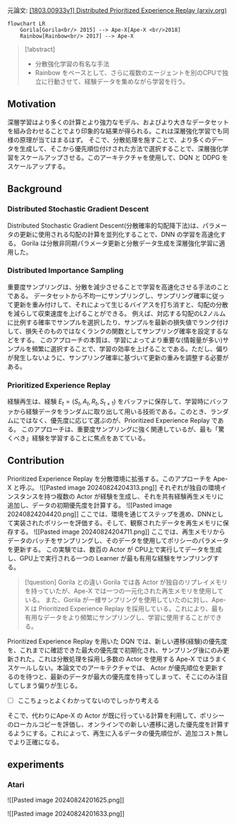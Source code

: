 元論文: [[1803.00933v1] Distributed Prioritized Experience Replay (arxiv.org)](https://arxiv.org/abs/1803.00933v1)

```mermaid
flowchart LR
	Gorila[Gorila<br/> 2015] --> Ape-X[Ape-X <br/>2018]
	Rainbow[Rainbow<br/> 2017] --> Ape-X
```

>[!abstract]
> - 分散強化学習の有名な手法
> - Rainbow をベースとして、さらに複数のエージェントを別のCPUで独立に行動させて、経験データを集めながら学習を行う。

## Motivation
深層学習はより多くの計算とより強力なモデル、およびより大きなデータセットを組み合わせることでより印象的な結果が得られる。これは深層強化学習でも同様の原理が当てはまるはず。
そこで、分散処理を施すことで、より多くのデータを生成して、そこから優先順位付けされた方法で選択することで、深層強化学習をスケールアップさせる。このアーキテクチャを使用して、DQN と DDPG をスケールアップする。

## Background
### Distributed Stochastic Gradient Descent
Distributed Stochastic Gradient Descent(分散確率的勾配降下法)は、パラメータの更新に使用される勾配の計算を並列化することで、DNN の学習を高速化する。
Gorila は分散非同期パラメータ更新と分散データ生成を深層強化学習に適用した。
### Distributed Importance Sampling
重要度サンプリングは、分散を減少させることで学習を高速化させる手法のことである。
データセットから不均一にサンプリングし、サンプリング確率に従って更新を重み付けして、それによって生じるバイアスを打ち消すと、勾配の分散を減らして収束速度を上げることができる。
例えば、対応する勾配のL2ノルムに比例する確率でサンプルを選択したり、サンプルを最新の損失値でランク付けして、損失そのものではなくランクの関数としてサンプリング確率を設定するなどをする。
このアプローチの本質は、学習によってより重要な(情報量が多い)サンプルを頻繁に選択することで、学習の効率を上げることである。ただし、偏りが発生しないように、サンプリング確率に基づいて更新の重みを調整する必要がある。
### Prioritized Experience Replay
経験再生は、経験 $E_{t}=(S_{t}, A_{t}, R_{t}, S_{t+1})$ をバッファに保存して、学習時にバッファから経験データをランダムに取り出して用いる技術である。このとき、ランダムにではなく、優先度に応じて選ぶのが、Prioritized Experience Replay である。
このアプローチは、重要度サンプリングに強く関連しているが、最も「驚くべき」経験を学習することに焦点をあてている。
## Contribution
Prioritized Experience Replay を分散環境に拡張する。このアプローチを Ape-X と呼ぶ。
![[Pasted image 20240824204313.png]]
それぞれが独自の環境インスタンスを持つ複数の Actor が経験を生成し、それを共有経験再生メモリに追加し、データの初期優先度を計算する。
![[Pasted image 20240824204420.png]]
ここでは、環境を通じてステップを進め、DNNとして実装されたポリシーを評価する。そして、観察されたデータを再生メモリに保存する。
![[Pasted image 20240824204711.png]]
ここでは、再生メモリからデータのバッチをサンプリングし、そのデータを使用してポリシーのパラメータを更新する。
この実験では、数百の Actor が CPU上で実行してデータを生成し、GPU上で実行される一つの Learner が最も有用な経験をサンプリングする。
>[!question] Gorila との違い
> Gorila では各 Actor が独自のリプレイメモリを持っていたが、Ape-X では一つの一元化された再生メモリを使用している。
> また、Gorila が一様サンプリングを使用していたのに対し、Ape-X は Prioritized Experience Replay を採用している。これにより、最も有用なデータをより頻繁にサンプリングし、学習に使用することができる。

Prioritized Experience Replay を用いた DQN では、新しい遷移(経験)の優先度を、これまでに確認できた最大の優先度で初期化され、サンプリング後にのみ更新された。これは分散処理を採用し多数の Actor を使用する Ape-X ではうまくスケールしない。本論文でのアーキテクチャでは、 Actor が優先順位を更新するのを待つと、最新のデータが最大の優先度を持ってしまって、そこにのみ注目してしまう偏りが生じる。

- [ ] ここちょっとよくわかってないのでしっかり考える

そこで、代わりにApe-X の Actor が既に行っている計算を利用して、ポリシーのローカルコピーを評価し、オンラインでの新しい遷移に適した優先度を計算するようにする。これによって、再生に入るデータの優先順位が、追加コスト無しでより正確になる。

## experiments
### Atari
![[Pasted image 20240824201625.png]]


![[Pasted image 20240824201633.png]]

